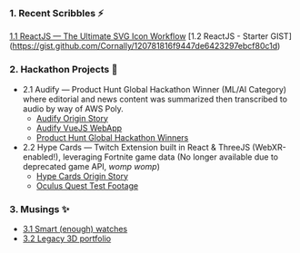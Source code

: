 ### 1. Recent Scribbles  ⚡
[1.1 ReactJS — The Ultimate SVG Icon Workflow](https://medium.com/@cornally/reactjs-the-ultimate-svg-icon-workflow-518d55011298)
[1.2 ReactJS - Starter GIST] (https://gist.github.com/Cornally/120781816f9447de6423297ebcf80c1d)

### 2. Hackathon Projects 🔭 
- 2.1 Audify — Product Hunt Global Hackathon Winner (ML/AI Category) where editorial and news content was summarized then transcribed to audio by way of AWS Poly.
  - [Audify Origin Story](https://www.youtube.com/watch?v=G1XqsqzMh_M)
  - [Audify VueJS WebApp](https://www.youtube.com/watch?v=tlOpgN6MCeo)
  - [Product Hunt Global Hackathon Winners](https://blog.producthunt.com/winners-of-the-product-hunt-global-hackathon-2017-e2bad6adda39)
- 2.2 Hype Cards — Twitch Extension built in React & ThreeJS (WebXR-enabled!), leveraging Fortnite game data (No longer available due to deprecated game API, *womp womp*)
  - [Hype Cards Origin Story](https://www.youtube.com/watch?v=oCZOURSzEPQ)
  - [Oculus Quest Test Footage](https://www.youtube.com/watch?v=HTC9_2G8-dU)

### 3. Musings ✨
- [3.1 Smart (enough) watches](https://medium.com/@cornally/smart-enough-watches-99ffa0f5c42b)
- [3.2 Legacy 3D portfolio](https://www.youtube.com/watch?v=zcLaqxcwdgo)

<!--
**Cornally/cornally** is a ✨ _special_ ✨ repository because its `README.md` (this file) appears on your GitHub profile.

Here are some ideas to get you started:

- 🔭 I’m currently working on ...
- 🌱 I’m currently learning ...
- 👯 I’m looking to collaborate on ...
- 🤔 I’m looking for help with ...
- 💬 Ask me about ...
- 📫 How to reach me: ...
- 😄 Pronouns: ...
- ⚡ Fun fact: ...
-->
